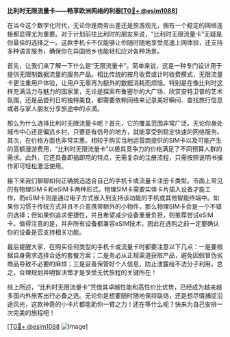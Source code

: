 **比利时无限流量卡——畅享欧洲网络的利器[[TG💪+ @esim1088](https://t.me/s/esim1088)]**

在当今这个数字化时代，无论你是商务出差还是旅游观光，拥有一个稳定的网络连接都显得尤为重要。对于计划前往比利时的朋友来说，“比利时无限流量卡”无疑是你最佳的选择之一。这款手机卡不仅能够让你随时随地享受高速上网体验，还支持多种语言服务，确保你在异国他乡也能轻松应对各种场景。

首先，让我们来了解一下什么是“无限流量卡”。简单来说，这是一种专门设计用于提供无限制数据流量的服务产品。相比传统的按月收费或计时收费模式，无限流量卡更注重用户体验，让用户无需再为额外的数据消耗而烦恼。特别是在像比利时这样充满活力与魅力的国家里，无论是探索布鲁塞尔的大广场、欣赏安特卫普的艺术氛围，还是品尝列日的独特美食，都需要依赖网络来记录美好瞬间、查找旅行信息或者与家人朋友分享旅途中的点滴。

那么为什么选择比利时无限流量卡呢？首先，它的覆盖范围非常广泛。无论你身处城市中心还是偏远乡村，只要是有信号的地方，就能享受到稳定快速的网络服务。其次，在价格方面也非常实惠。相较于购买当地运营商提供的SIM卡以及可能产生的高额漫游费用，“比利时无限流量卡”以极具竞争力的价格满足了不同预算人群的需求。此外，它还具备即插即用的特点，无需复杂的注册流程，只需按照说明书操作即可轻松激活使用。

接下来我们聊聊如何正确挑选适合自己的手机卡或流量卡注册卡类型。市面上常见的有物理SIM卡和eSIM卡两种形式。物理SIM卡需要实体卡片插入设备才能工作，而eSIM卡则是通过电子方式嵌入到支持该功能的手机或其他智能终端中。如果你习惯于传统方式并且不介意携带额外的小物件，那么物理SIM卡会是一个不错的选择；但如果你追求便捷性，并且希望减少设备重量负担，则推荐尝试eSIM卡。值得注意的是，并非所有设备都兼容eSIM技术，因此在选购之前一定要确认你的设备是否支持相关功能。

最后提醒大家，在购买任何类型的手机卡或流量卡时都要注意以下几点：一是要根据自身需求选择合适的套餐方案；二是务必从正规渠道获取产品，避免因假冒伪劣商品导致不必要的麻烦；三是妥善保管好个人信息，防止泄露给不法分子利用。总之，合理规划并明智决策才是享受无忧旅程的关键所在！

综上所述，“比利时无限流量卡”凭借其卓越性能和高性价比优势，已经成为越来越多国内外旅客出行必备之选。无论你是想要随时随地保持联络，还是想尽情捕捉沿途风光，这款神奇的小卡片都能助你一臂之力！还在等什么呢？快来为自己安排一次完美的旅程吧！

[[TG💪+ @esim1088](https://t.me/s/esim1088) ![Image](https://i.postimg.cc/4NQfJmqS/Snipaste-2025-05-13-00-14-12.png)]